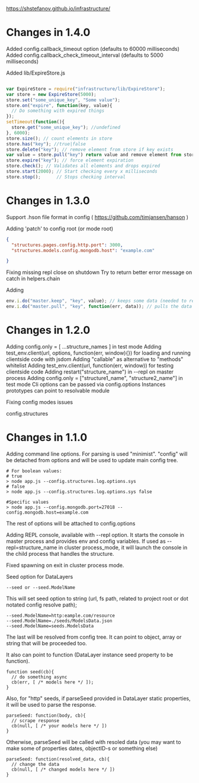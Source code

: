 https://shstefanov.github.io/infrastructure/

Changes in 1.4.0
================

  Added config.callback_timeout option (defaults to 60000 milliseconds)
  Added config.callback_check_timeout_interval (defaults to 5000 milliseconds)

  Added lib/ExpireStore.js
```javascript

var ExpireStore = require("infrastructure/lib/ExpireStore");
var store = new ExpireStore(5000);
store.set("some_unique_key", "Some value");
store.on("expire", function(key, value){
  // Do something with expired things
});
setTimeout(function(){
  store.get("some_unique_key"); //undefined
}, 6000);
store.size(); // count elements in store
store.has("key"); //true|false
store.delete("key"); // remove element from store if key exists
var value = store.pull("key") return value and remove element from store
store.expire("key"); // force element expiration
store.check(); // Validates all elements and drops expired
store.start(2000); // Start checking every x milliseconds
store.stop();      // Stops checking interval

```

Changes in 1.3.0
================

  Support .hson file format in config ( https://github.com/timjansen/hanson )

  Adding 'patch' to config root (or mode root)
```json
{
  "structures.pages.config.http.port": 3000,
  "structures.models.config.mongodb.host": "example.com"

}
```
  Fixing missing repl close on shutdown
  Try to return better error message on catch in helpers.chain

Adding 
```javascript
env.i.do("master.keep", "key", value); // keeps some data (needed to restore target data on hot reload)
env.i.do("master.pull", "key", function(err, data)); // pulls the data from the cache
```


Changes in 1.2.0
================
  Adding config.only = [ ...structure_names ] in test mode
  Adding test_env.client(url, options, function(err, window){}) for loading and running clientside code with jsdom
  Adding "callable" as alternative to "methods" whitelist
  Adding test_env.client(url, function(err, window)) for testing clientside code
  Adding restart("structure_name") in --repl on master process
  Adding config.only = ["structure1_name", "structure2_name"] in test mode
  Cli options can be passed via config.options
  Instances prototypes can point to resolvable module

  Fixing config modes issues

config.structures

Changes in 1.1.0
================

Adding command line options. For parsing is used "minimist".
"config" will be detached from options and will be used to update main config tree.

    # For boolean values:
    # true
    > node app.js --config.structures.log.options.sys
    # false
    > node app.js --config.structures.log.options.sys false

    #Specific values
    > node app.js --config.mongodb.port=27018 --config.mongodb.host=example.com

The rest of options will be attached to config.options


Adding REPL console, available with --repl option. It starts the console in master process and provides env and config variables.
If used as --repl=structure_name in cluster process_mode, it will launch the console in the child process that handles the structure.


Fixed spawning on exit in cluster process mode.

Seed option for DataLayers

    --seed or --seed.ModelName

This will set seed option to string (url, fs path, related to project root or dot notated config resolve path);

    --seed.ModelName=http:eample.com/resource
    --seed.ModelName=./seeds/ModelsData.json
    --seed.ModelName=seeds.ModelsData

The last will be resolved from config tree. It can point to object, array or string that will be proceeded too.

It also can point to function (DataLayer instance seed property to be function). 

    function seed(cb){
      // do something async
      cb(err, [ /* models here */ ]);
    }

Also, for "http" seeds, if parseSeed provided in DataLayer static properties, it will be used to parse the response.

    parseSeed: function(body, cb){
      // scrape response
      cb(null, [ /* your models here */ ])
    }

Otherwise, parseSeed will be called with resoled data (you may want to make some of properties dates, objectID-s or something else)

    parseSeed: function(resolved_data, cb){
      // change the data
      cb(null, [ /* changed models here */ ])
    }